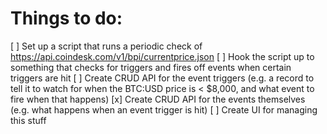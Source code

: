 # Things to do:
[ ] Set up a script that runs a periodic check of https://api.coindesk.com/v1/bpi/currentprice.json
[ ] Hook the script up to something that checks for triggers and fires off events when certain triggers are hit
[ ] Create CRUD API for the event triggers (e.g. a record to tell it to watch for when the BTC:USD price is < $8,000, and what event to fire when that happens)
[x] Create CRUD API for the events themselves (e.g. what happens when an event trigger is hit)
[ ] Create UI for managing this stuff
